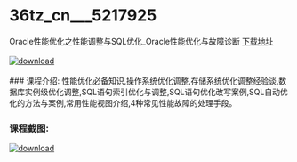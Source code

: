 # 36tz_cn___5217925
Oracle性能优化之性能调整与SQL优化_Oracle性能优化与故障诊断
[下载地址](http://www.36tz.cn/article/5217925 "下载地址")
<br/></br>[![download](http://36tz.cn/muke_img/2021_01_1-110-300x180.png "下载地址")](http://www.36tz.cn/article/5217925 "下载地址")
<br/></br>### 课程介绍:
性能优化必备知识,操作系统优化调整,存储系统优化调整经验谈,数据库实例级优化调整,SQL语句索引优化与调整,SQL语句优化改写案例,SQL自动优化的方法与案例,常用性能视图介绍,4种常见性能故障的处理手段。

### 课程截图:
[![download](http://36tz.cn/muke_img/2021_01_2-127.png "下载地址")](http://www.36tz.cn/article/5217925 "下载地址")
